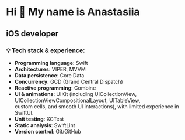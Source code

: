 Hi 🍃 My name is Anastasiia
=====================================
iOS developer
-------------

### 💡 Tech stack & experience:

* **Programming language**: Swift
* **Architectures**: VIPER, MVVM
* **Data persistence**: Core Data
* **Concurrency**: GCD (Grand Central Dispatch)
* **Reactive programming**: Combine
* **UI & animations**: UIKit (including UICollectionView, UICollectionViewCompositionalLayout, UITableView,  
  custom cells, and smooth UI interactions), with limited experience in SwiftUI.
* **Unit testing**: XCTest
* **Static analysis**: SwiftLint
* **Version control**: Git/GitHub
